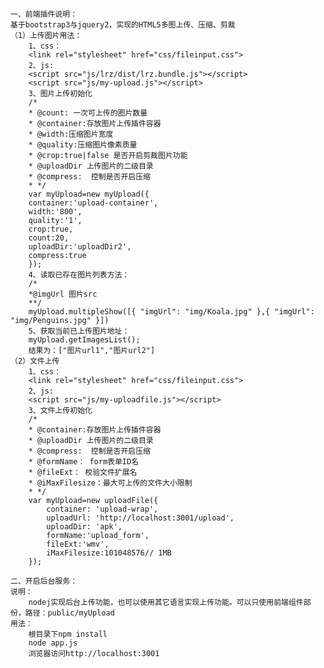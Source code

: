 
    一、前端插件说明：
    基于bootstrap3与jquery2，实现的HTML5多图上传、压缩、剪裁
    （1）上传图片用法：
        1、css：
        <link rel="stylesheet" href="css/fileinput.css">
        2、js:
        <script src="js/lrz/dist/lrz.bundle.js"></script>
        <script src="js/my-upload.js"></script>
        3、图片上传初始化
        /*
        * @count: 一次可上传的图片数量
        * @container:存放图片上传插件容器
        * @width:压缩图片宽度
        * @quality:压缩图片像素质量
        * @crop:true|false 是否开启剪裁图片功能
        * @uploadDir 上传图片的二级目录
        * @compress:  控制是否开启压缩
        * */
        var myUpload=new myUpload({
        container:'upload-container',
        width:'800',
        quality:'1',
        crop:true,
        count:20,
        uploadDir:'uploadDir2',
        compress:true
        });
        4、读取已存在图片列表方法：
        /*
        *@imgUrl 图片src
        **/
        myUpload.multipleShow([{ "imgUrl": "img/Koala.jpg" },{ "imgUrl": "img/Penguins.jpg" }])
        5、获取当前已上传图片地址：
        myUpload.getImagesList();
        结果为：["图片url1","图片url2"]
    （2）文件上传
        1、css：
        <link rel="stylesheet" href="css/fileinput.css">
        2、js:
        <script src="js/my-uploadfile.js"></script>
        3、文件上传初始化
        /*
        * @container:存放图片上传插件容器
        * @uploadDir 上传图片的二级目录
        * @compress:  控制是否开启压缩
        * @formName： form表单ID名
        * @fileExt： 校验文件扩展名
        * @iMaxFilesize：最大可上传的文件大小限制
        * */
        var myUpload=new uploadFile({
            container: 'upload-wrap',
            uploadUrl: 'http://localhost:3001/upload',
            uploadDir: 'apk',
            formName:'upload_form',
            fileExt:'wmv',
            iMaxFilesize:101048576// 1MB
        });

    二、开启后台服务：
    说明：
        nodej实现后台上传功能，也可以使用其它语言实现上传功能。可以只使用前端组件部份，路径：public/myUpload
    用法：
        根目录下npm install
        node app.js
        浏览器访问http://localhost:3001